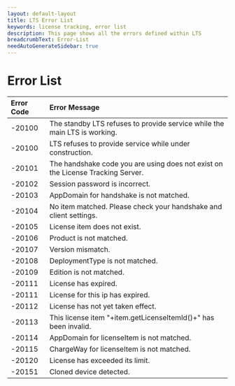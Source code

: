 ```yaml
---
layout: default-layout
title: LTS Error List
keywords: license tracking, error list
description: This page shows all the errors defined within LTS
breadcrumbText: Error-List
needAutoGenerateSidebar: true
---
```


# Error List

| Error Code | Error Message |
|:-|:-|
| -20100 | The standby LTS refuses to provide service while the main LTS is working. |
| -20100 | LTS refuses to provide service while under construction. |
| -20101 | The handshake code you are using does not exist on the License Tracking Server. |
| -20102 | Session password is incorrect. |
| -20103 | AppDomain for handshake is not matched. |
| -20104 | No item matched. Please check your handshake and client settings. |
| -20105 | License item does not exist. |
| -20106 | Product is not matched. |
| -20107 | Version mismatch. |
| -20108 | DeploymentType is not matched. |
| -20109 | Edition is not matched. |
| -20111 | License has expired. |
| -20111 | License for this ip has expired. |
| -20112 | License has not yet taken effect. |
| -20113 | This license item "+item.getLicenseItemId()+" has been invalid. |
| -20114 | AppDomain for licenseItem is not matched. |
| -20115 | ChargeWay for licenseItem is not matched. |
| -20120 | License has exceeded its limit. |
| -20151 | Cloned device detected. |